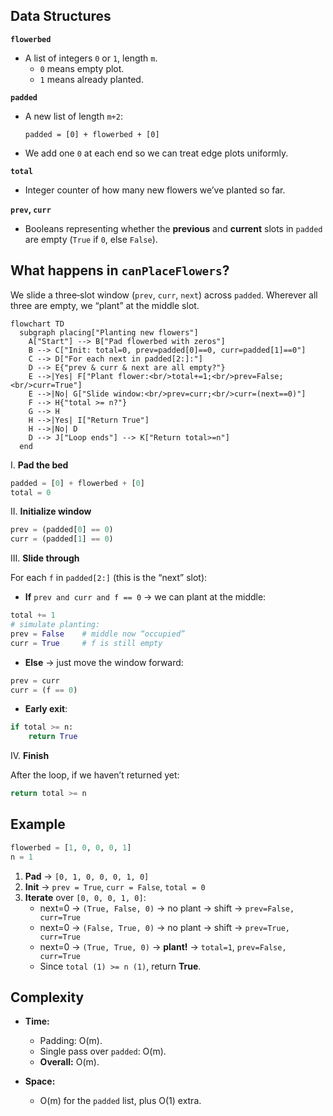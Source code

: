 ## Data Structures

**`flowerbed`**  
- A list of integers `0` or `1`, length `m`.  
  - `0` means empty plot.  
  - `1` means already planted.

**`padded`**  
- A new list of length `m+2`:  
  ```
  padded = [0] + flowerbed + [0]
  ```  
- We add one `0` at each end so we can treat edge plots uniformly.

**`total`**  
- Integer counter of how many new flowers we’ve planted so far.

**`prev`, `curr`**  
- Booleans representing whether the **previous** and **current** slots in `padded` are empty (`True` if `0`, else `False`).

## What happens in `canPlaceFlowers`?

We slide a three‑slot window (`prev`, `curr`, `next`) across `padded`. Wherever all three are empty, we “plant” at the middle slot.

```mermaid
flowchart TD
  subgraph placing["Planting new flowers"]
    A["Start"] --> B["Pad flowerbed with zeros"]
    B --> C["Init: total=0, prev=padded[0]==0, curr=padded[1]==0"]
    C --> D["For each next in padded[2:]:"]
    D --> E{"prev & curr & next are all empty?"}
    E -->|Yes| F["Plant flower:<br/>total+=1;<br/>prev=False;<br/>curr=True"]
    E -->|No| G["Slide window:<br/>prev=curr;<br/>curr=(next==0)"]
    F --> H{"total >= n?"}
    G --> H
    H -->|Yes| I["Return True"]
    H -->|No| D
    D --> J["Loop ends"] --> K["Return total>=n"]
  end
```

I. **Pad the bed**  

```python
padded = [0] + flowerbed + [0]
total = 0
```

II. **Initialize window**  

```python
prev = (padded[0] == 0)
curr = (padded[1] == 0)
```

III. **Slide through**  

For each `f` in `padded[2:]` (this is the “next” slot):  

- **If** `prev and curr and f == 0` → we can plant at the middle:  

```python
total += 1
# simulate planting:
prev = False    # middle now “occupied”
curr = True     # f is still empty
```

- **Else** → just move the window forward:  

```python
prev = curr
curr = (f == 0)
```

- **Early exit**:  

```python
if total >= n:
    return True
```

IV. **Finish**  

After the loop, if we haven’t returned yet:

```python
return total >= n
```

## Example

```python
flowerbed = [1, 0, 0, 0, 1]
n = 1
```

1. **Pad** → `[0, 1, 0, 0, 0, 1, 0]`  
2. **Init** → `prev = True`, `curr = False`, `total = 0`  
3. **Iterate** over `[0, 0, 0, 1, 0]`:  
   - next=0 → `(True, False, 0)` → no plant → shift → `prev=False, curr=True`  
   - next=0 → `(False, True, 0)` → no plant → shift → `prev=True, curr=True`  
   - next=0 → `(True, True, 0)` → **plant!** → `total=1`, `prev=False, curr=True`  
   - Since `total (1) >= n (1)`, return **True**.

## Complexity

- **Time:**  
  - Padding: O(m).  
  - Single pass over `padded`: O(m).  
  - **Overall:** O(m).

- **Space:**  
  - O(m) for the `padded` list, plus O(1) extra.
